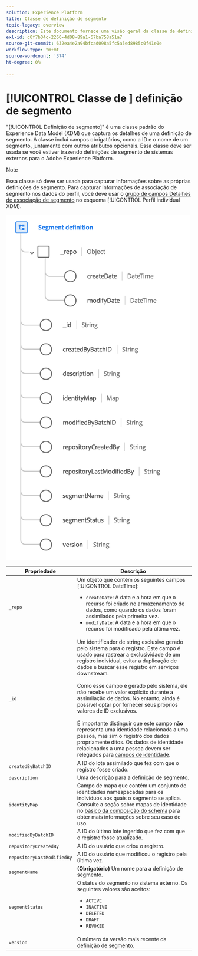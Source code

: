 ```yaml
---
solution: Experience Platform
title: Classe de definição de segmento
topic-legacy: overview
description: Este documento fornece uma visão geral da classe de definição de segmento no Experience Data Model (XDM).
exl-id: c0f7b04c-2266-4d08-89a1-67ba758a51a7
source-git-commit: 632ea4e2a94bfcad098a5fc5a5ed8985c0f41e0e
workflow-type: tm+mt
source-wordcount: '374'
ht-degree: 0%

---
```


# [!UICONTROL Classe de ] definição de segmento

&quot;[!UICONTROL Definição de segmento]&quot; é uma classe padrão do Experience Data Model (XDM) que captura os detalhes de uma definição de segmento. A classe inclui campos obrigatórios, como a ID e o nome de um segmento, juntamente com outros atributos opcionais. Essa classe deve ser usada se você estiver trazendo definições de segmento de sistemas externos para o Adobe Experience Platform.

>[!NOTE]
>
>Essa classe só deve ser usada para capturar informações sobre as próprias definições de segmento. Para capturar informações de associação de segmento nos dados do perfil, você deve usar o [grupo de campos Detalhes de associação de segmento](../field-groups/profile/segmentation.md) no esquema [!UICONTROL Perfil individual XDM].

![](../images/classes/segment-definition.png)

| Propriedade | Descrição |
| --- | --- |
| `_repo` | Um objeto que contém os seguintes campos [!UICONTROL DateTime]: <ul><li>`createDate`: A data e a hora em que o recurso foi criado no armazenamento de dados, como quando os dados foram assimilados pela primeira vez.</li><li>`modifyDate`: A data e a hora em que o recurso foi modificado pela última vez.</li></ul> |
| `_id` | Um identificador de string exclusivo gerado pelo sistema para o registro. Este campo é usado para rastrear a exclusividade de um registro individual, evitar a duplicação de dados e buscar esse registro em serviços downstream.<br><br>Como esse campo é gerado pelo sistema, ele não recebe um valor explícito durante a assimilação de dados. No entanto, ainda é possível optar por fornecer seus próprios valores de ID exclusivos.<br><br>É importante distinguir que este campo  **não** representa uma identidade relacionada a uma pessoa, mas sim o registro dos dados propriamente ditos. Os dados de identidade relacionados a uma pessoa devem ser relegados para [campos de identidade](../schema/composition.md#identity). |
| `createdByBatchID` | A ID do lote assimilado que fez com que o registro fosse criado. |
| `description` | Uma descrição para a definição de segmento. |
| `identityMap` | Campo de mapa que contém um conjunto de identidades namespacadas para os indivíduos aos quais o segmento se aplica. Consulte a seção sobre mapas de identidade no [básico da composição do schema](../schema/composition.md#identityMap) para obter mais informações sobre seu caso de uso. |
| `modifiedByBatchID` | A ID do último lote ingerido que fez com que o registro fosse atualizado. |
| `repositoryCreatedBy` | A ID do usuário que criou o registro. |
| `repositoryLastModifiedBy` | A ID do usuário que modificou o registro pela última vez. |
| `segmentName` | **(Obrigatório)** Um nome para a definição de segmento. |
| `segmentStatus` | O status do segmento no sistema externo. Os seguintes valores são aceitos: <ul><li>`ACTIVE`</li><li>`INACTIVE`</li><li>`DELETED`</li><li>`DRAFT`</li><li>`REVOKED`</li></ul> |
| `version` | O número da versão mais recente da definição de segmento. |
